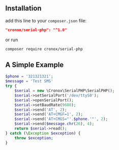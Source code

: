 ## Installation
add this line to your `composer.json` file:
```json
"cronox/serial-php": "^1.0"
```
or run
```sh
composer require cronox/serial-php
```

## A Simple Example

```php
$phone = '321321321';
$message = 'Test SMS'
try {
    $serial = new \Cronox\SerialPHP\SerialPHP();
    $serial->setSerialPort('/dev/ttyS0');
    $serial->openSerialPort();
    $serial->setBaudRate(9600);
    $serial->send('AT', 2);
    $serial->send('AT+CMGF=1', 2);
    $serial->send('AT+CMGS="'.$phone.'"', 2);
    $serial->send($message.chr(26), 4);
    return $serial->read();
} catch (\Exception $exception) {
    throw $exception;
}
```